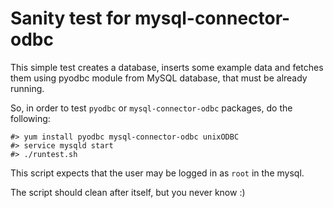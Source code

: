 # Sanity test for mysql-connector-odbc

This simple test creates a database, inserts some example data and fetches
them using pyodbc module from MySQL database, that must be already running.

So, in order to test `pyodbc` or `mysql-connector-odbc` packages, do the
following:

```
#> yum install pyodbc mysql-connector-odbc unixODBC
#> service mysqld start
#> ./runtest.sh
```

This script expects that the user may be logged in as `root` in the mysql.

The script should clean after itself, but you never know :)
